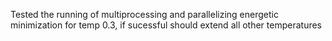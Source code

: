 Tested the running of multiprocessing and parallelizing energetic minimization for temp 0.3, if sucessful should extend all other temperatures
